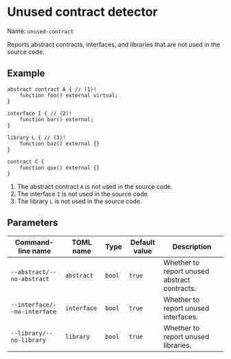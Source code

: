 # Unused contract detector

Name: `unused-contract`

Reports abstract contracts, interfaces, and libraries that are not used in the source code.

## Example

```solidity hl_lines="1 5 9" linenums="1"
abstract contract A { // (1)!
    function foo() external virtual;
}

interface I { // (2)!
    function bar() external;
}

library L { // (3)!
    function baz() external {}
}

contract C {
    function qux() external {}
}
```

1. The abstract contract `A` is not used in the source code.
2. The interface `I` is not used in the source code.
3. The library `L` is not used in the source code.

## Parameters

| Command-line name                         | TOML name   | Type   | Default value | Description                                  |
|-------------------------------------------|-------------|--------|---------------|----------------------------------------------|
| <nobr>`--abstract/--no-abstract`</nobr>   | `abstract`  | `bool` | `true`        | Whether to report unused abstract contracts. |
| <nobr>`--interface/--no-interface`</nobr> | `interface` | `bool` | `true`        | Whether to report unused interfaces.         |
| <nobr>`--library/--no-library`</nobr>     | `library`   | `bool` | `true`        | Whether to report unused libraries.          |
